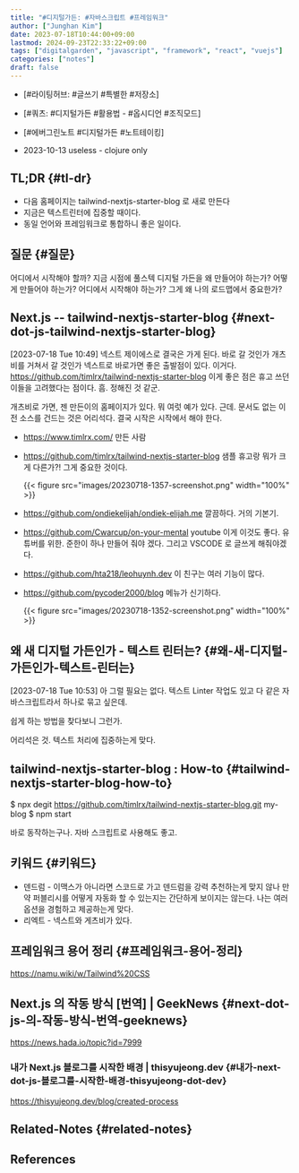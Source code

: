 ```yaml
---
title: "#디지털가든: #자바스크립트 #프레임워크"
author: ["Junghan Kim"]
date: 2023-07-18T10:44:00+09:00
lastmod: 2024-09-23T22:33:22+09:00
tags: ["digitalgarden", "javascript", "framework", "react", "vuejs"]
categories: ["notes"]
draft: false
---
```


-   [#라이팅허브: #글쓰기 #특별한 #저장소]
-   [#쿼츠: #디지털가든 #활용법 - #옵시디언 #조직모드]
-   [#에버그린노트 #디지털가든 #노트테이킹]

-   2023-10-13 useless - clojure only


## TL;DR {#tl-dr}



-   다음 홈페이지는 tailwind-nextjs-starter-blog 로 새로 만든다
-   지금은 텍스트린터에 집중할 때이다.
-   동일 언어와 프레임워크로 통합하니 좋은 일이다.


## 질문 {#질문}

어디에서 시작해야 할까? 지금 시점에 풀스텍 디지털 가든을 왜 만들어야 하는가? 어떻게 만들어야 하는가? 어디에서 시작해야 하는가? 그게 왜 나의 로드맵에서 중요한가?


## Next.js  -- tailwind-nextjs-starter-blog {#next-dot-js-tailwind-nextjs-starter-blog}

<span class="timestamp-wrapper"><span class="timestamp">[2023-07-18 Tue 10:49]</span></span> 넥스트 제이에스로 결국은 가게 된다. 바로 갈 것인가 개츠비를 거쳐서 갈 것인가 넥스트로 바로가면 좋은 출발점이 있다. 이거다. <https://github.com/timlrx/tailwind-nextjs-starter-blog> 이게 좋은 점은 휴고 쓰던 이들을 고려했다는 점이다. 흠. 정해진 것 같군.

개츠비로 가면, 젠 만든이의 홈페이지가 있다. 뭐 여럿 예가 있다. 근데. 문서도 없는 이전 소스를 건드는 것은 어리석다. 결국 시작은 시작에서 해야 한다.

-   <https://www.timlrx.com/> 만든 사람
-   <https://github.com/timlrx/tailwind-nextjs-starter-blog> 샘플 휴고랑 뭐가 크게 다른가?! 그게 중요한 것이다.

    {{< figure src="images/20230718-1357-screenshot.png" width="100%" >}}
-   <https://github.com/ondiekelijah/ondiek-elijah.me> 깔끔하다. 거의 기본기.
-   <https://github.com/Cwarcup/on-your-mental> youtube 이게 이것도 좋다. 유튜버를 위한. 준한이 하나 만들어 줘야 겠다. 그리고 VSCODE 로 글쓰게 해줘야겠다.
-   <https://github.com/hta218/leohuynh.dev> 이 친구는 여러 기능이 많다.
-   <https://github.com/pycoder2000/blog> 메뉴가 신기하다.

    {{< figure src="images/20230718-1352-screenshot.png" width="100%" >}}


## 왜 새 디지털 가든인가 - 텍스트 린터는? {#왜-새-디지털-가든인가-텍스트-린터는}

<span class="timestamp-wrapper"><span class="timestamp">[2023-07-18 Tue 10:53]</span></span> 아 그럴 필요는 없다. 텍스트 Linter 작업도 있고 다 같은 자바스크립트라서 하나로 묶고 싶은데.

쉽게 하는 방법을 찾다보니 그런가.

어리석은 것. 텍스트 처리에 집중하는게 맞다.


## tailwind-nextjs-starter-blog : How-to {#tailwind-nextjs-starter-blog-how-to}



$ npx degit <https://github.com/timlrx/tailwind-nextjs-starter-blog.git> my-blog $ npm start

바로 동작하는구나. 자바 스크립트로 사용해도 좋고.


## 키워드 {#키워드}



-   덴드럼 - 이맥스가 아니라면 스코드로 가고 덴드럼을 강력 추천하는게 맞지 않나 만약 퍼블리시를 어떻게 자동화 할 수 있는지는 간단하게 보이지는 않는다. 나는 여러 옵션을 경험하고 제공하는게 맞다.
-   리엑트 - 넥스트와 게츠비가 있다.


## 프레임워크 용어 정리 {#프레임워크-용어-정리}

<https://namu.wiki/w/Tailwind%20CSS>


## Next.js 의 작동 방식 [번역] | GeekNews {#next-dot-js-의-작동-방식-번역-geeknews}

<https://news.hada.io/topic?id=7999>


### 내가 Next.js 블로그를 시작한 배경 | thisyujeong.dev {#내가-next-dot-js-블로그를-시작한-배경-thisyujeong-dot-dev}

<https://thisyujeong.dev/blog/created-process>


## Related-Notes {#related-notes}

## References

<style>.csl-entry{text-indent: -1.5em; margin-left: 1.5em;}</style><div class="csl-bib-body">
</div>
